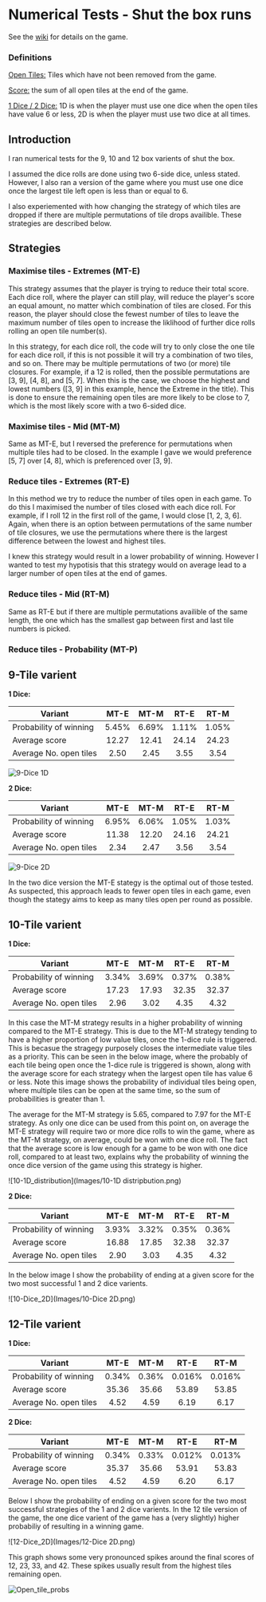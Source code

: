 # Numerical Tests - Shut the box runs

See the [wiki](https://en.wikipedia.org/wiki/Shut_the_box) for details on the game.

### Definitions

<u>Open Tiles:</u> Tiles which have not been removed from the game.

<u>Score:</u> the sum of all open tiles at the end of the game.

<u>1 Dice / 2 Dice:</u> 1D is when the player must use one dice when the open tiles have value 6 or less, 2D is when the player must use two dice at all times.

## Introduction

I ran numerical tests for the 9, 10 and 12 box varients of shut the box.

I assumed the dice rolls are done using two 6-side dice, unless stated. However, I also ran a version of the game where you must use one dice once the largest tile left open is less than or equal to 6.

I also experiemented with how changing the strategy of which tiles are dropped if there are multiple permutations of tile drops availible. These strategies are described below.

## Strategies

### Maximise tiles - Extremes (MT-E)

This strategy assumes that the player is trying to reduce their total score. Each dice roll, where the player can still play, will reduce the player's score an equal amount, no matter which combination of tiles are closed. For this reason, the player should close the fewest number of tiles to leave the maximum number of tiles open to increase the liklihood of further dice rolls rolling an open tile number(s). 

In this strategy, for each dice roll, the code will try to only close the one tile for each dice roll, if this is not possible it will try a combination of two tiles, and so on. There may be multiple permutations of two (or more) tile closures. For example, if a 12 is rolled, then the possible permutations are [3, 9], [4, 8], and [5, 7]. When this is the case, we choose the highest and lowest numbers ([3, 9] in this example, hence the Extreme in the title). This is done to ensure the remaining open tiles are more likely to be close to 7, which is the most likely score with a two 6-sided dice.

### Maximise tiles - Mid (MT-M) 

Same as MT-E, but I reversed the preference for permutations when multiple tiles had to be closed. In the example I gave we would preference [5, 7] over [4, 8], which is preferenced over [3, 9].

### Reduce tiles - Extremes (RT-E)

In this method we try to reduce the number of tiles open in each game. To do this I maximised the number of tiles closed with each dice roll. For example, if I roll 12 in the first roll of the game, I would close [1, 2, 3, 6]. Again, when there is an option between permutations of the same number of tile closures, we use the permutations where there is the largest difference between the lowest and highest tiles.

I knew this strategy would result in a lower probability of winning. However I wanted to test my hypotisis that this strategy would on average lead to a larger number of open tiles at the end of games.

### Reduce tiles - Mid (RT-M)

Same as RT-E but if there are multiple permutations availible of the same length, the one which has the smallest gap between first and last tile numbers is picked.

### Reduce tiles - Probability (MT-P)

## 9-Tile varient

**1 Dice:**

| Variant                | MT-E  | MT-M  | RT-E  | RT-M  |
| ---------------------- | :---: | :---: | :---: | :---: |
| Probability of winning | 5.45% | 6.69% | 1.11% | 1.05% |
| Average score          | 12.27 | 12.41 | 24.14 | 24.23 |
| Average No. open tiles | 2.50  | 2.45  | 3.55  | 3.54  |

![9-Dice 1D](Images/9-Dice_1D.png)

**2 Dice:**

| Variant                | MT-E  | MT-M  | RT-E  | RT-M  |
| ---------------------- | :---: | :---: | :---: | :---: |
| Probability of winning | 6.95% | 6.06% | 1.05% | 1.03% |
| Average score          | 11.38 | 12.20 | 24.16 | 24.21 |
| Average No. open tiles | 2.34  | 2.47  | 3.56  | 3.54  |

![9-Dice 2D](Images/9-Dice_2D.png)

In the two dice version the MT-E stategy is the optimal out of those tested. As suspected, this approach leads to fewer open tiles in each game, even though the stategy aims to keep as many tiles open per round as possible.

## 10-Tile varient

**1 Dice:**

| Variant                | MT-E  | MT-M  | RT-E  | RT-M  |
| ---------------------- | :---: | :---: | :---: | :---: |
| Probability of winning | 3.34% | 3.69% | 0.37% | 0.38% |
| Average score          | 17.23 | 17.93 | 32.35 | 32.37 |
| Average No. open tiles | 2.96  | 3.02  | 4.35  | 4.32  |

In this case the MT-M strategy results in a higher probability of winning compared to the MT-E strategy. This is due to the MT-M strategy tending to have a higher proportion of low value tiles, once the 1-dice rule is triggered. This is becasue the stragegy purposely closes the intermediate value tiles as a priority. This can be seen in the below image, where the probably of each tile being open once the 1-dice rule is triggered is shown, along with the average score for each strategy when the largest open tile has value 6 or less. Note this image shows the probability of individual tiles being open, where multiple tiles can be open at the same time, so the sum of probabilities is greater than 1.

The average for the MT-M strategy is 5.65, compared to 7.97 for the MT-E strategy. As only one dice can be used from this point on, on average the MT-E strategy will require two or more dice rolls to win the game, where as the MT-M strategy, on average, could be won with one dice roll. The fact that the average score is low enough for a game to be won with one dice roll, compared to at least two, explains why the probability of winning the once dice version of the game using this strategy is higher.

![10-1D_distribution](Images/10-1D distripbution.png)

**2 Dice:**

| Variant                | MT-E  | MT-M  | RT-E  | RT-M  |
| ---------------------- | :---: | :---: | :---: | :---: |
| Probability of winning | 3.93% | 3.32% | 0.35% | 0.36% |
| Average score          | 16.88 | 17.85 | 32.38 | 32.37 |
| Average No. open tiles | 2.90  | 3.03  | 4.35  | 4.32  |

In the below image I show the probability of ending at a given score for the two most successful 1 and 2 dice varients.

![10-Dice_2D](Images/10-Dice 2D.png)

## 12-Tile varient

**1 Dice:**

| Variant                | MT-E  | MT-M  |  RT-E  |  RT-M  |
| ---------------------- | :---: | :---: | :----: | :----: |
| Probability of winning | 0.34% | 0.36% | 0.016% | 0.016% |
| Average score          | 35.36 | 35.66 | 53.89  | 53.85  |
| Average No. open tiles | 4.52  | 4.59  |  6.19  |  6.17  |

**2 Dice:**

| Variant                | MT-E  | MT-M  |  RT-E  |  RT-M  |
| ---------------------- | :---: | :---: | :----: | :----: |
| Probability of winning | 0.34% | 0.33% | 0.012% | 0.013% |
| Average score          | 35.37 | 35.66 | 53.91  | 53.83  |
| Average No. open tiles | 4.52  | 4.59  |  6.20  |  6.17  |

Below I show the probability of ending on a given score for the two most successful strategies of the 1 and 2 dice varients. In the 12 tile version of the game, the one dice varient of the game has a (very slightly) higher probabiliy of resulting in a winning game. 

![12-Dice_2D](Images/12-Dice 2D.png)

This graph shows some very pronounced spikes around the final scores  of 12, 23, 33, and 42. These spikes usually result from the highest tiles remaining open. 

![Open_tile_probs](Images/Open_tile_probs.png)
